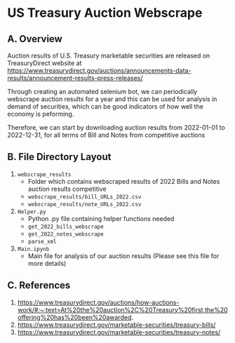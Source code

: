 # US Treasury Auction Webscrape


## A. Overview
Auction results of U.S. Treasury marketable securities are released on TreasuryDirect website at https://www.treasurydirect.gov/auctions/announcements-data-results/announcement-results-press-releases/

Through creating an automated selenium bot, we can periodically webscrape auction results for a year and this can be used for analysis in demand of securities, which can be good indicators of how well the economy is peforming.

Therefore, we can start by downloading auction results from 2022-01-01 to 2022-12-31, for all terms of Bill and Notes from competitive auctions


## B. File Directory Layout
1. ```webscrape_results``` 
    - Folder which contains webscraped results of 2022 Bills and Notes auction results competitive
    - ```webscrape_results/bill_URLs_2022.csv``` 
    - ```webscrape_results/note_URLs_2022.csv```
2. ```Helper.py```
    - Python .py file containing helper functions needed
    - ```get_2022_bills_webscrape```
    - ```get_2022_notes_webscrape```
    - ```parse_xml```
3. ```Main.ipynb```
    - Main file for analysis of our auction results (Please see this file for more details)

## C. References
1. https://www.treasurydirect.gov/auctions/how-auctions-work/#:~:text=At%20the%20auction%2C%20Treasury%20first,the%20offering%20has%20been%20awarded.
2. https://www.treasurydirect.gov/marketable-securities/treasury-bills/
3. https://www.treasurydirect.gov/marketable-securities/treasury-notes/
